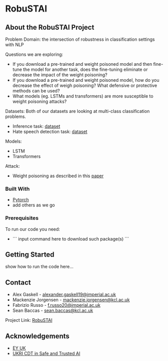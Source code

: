 # RobuSTAI

<!-- ABOUT THE PROJECT -->
## About the RobuSTAI Project

Problem Domain: the intersection of robustness in classification settings with NLP

Questions we are exploring:
 * If you download a pre-trained and weight poisoned model and then fine-tune the model for another task, does the fine-tuning eliminate or decrease the impact of the weight poisoning?
 * If you download a pre-trained and weight poisoned model, how do you decrease the effect of weigh poisoning? What defensive or protective methods can be used?
 * What models (eg. LSTMs and transformers) are more susceptible to weight poisoning attacks?

Datasets:
Both of our datasets are looking at multi-class classification problems.
* Inference task: [dataset](https://nlp.stanford.edu/projects/snli/)
* Hate speech detection task: [dataset](https://github.com/t-davidson/hate-speech-and-offensive-language/tree/master/data)  

Models:
* LSTM
* Transformers

Attack: 
* Weight poisoning as described in this [paper](https://github.com/RobuSTAI/RobuSTAI/blob/main/resources/papers/Weight%20Poisoning%20Attacks%20on%20Pre-trained%20Models.pdf)

### Built With
* [Pytorch](https://pytorch.org/)
* add others as we go

### Prerequisites

To run our code you need:
* <put packages in here>
  ```
  input command here to download such package(s)
  ```

<!-- GETTING STARTED -->
## Getting Started
show how to run the code here...


<!-- CONTACT -->
## Contact

* Alex Gaskell - alexander.gaskell19@imperial.ac.uk  
* Mackenzie Jorgensen - mackenzie.jorgensen@kcl.ac.uk  
* Fabrizio Russo - f.russo20@imperial.ac.uk  
* Sean Baccas - sean.baccas@kcl.ac.uk  

Project Link: [RobuSTAI](https://github.com/RobuSTAI/RobuSTAI)



<!-- ACKNOWLEDGEMENTS -->
## Acknowledgements
* [EY UK](https://www.ey.com/en_uk)
* [UKRI CDT in Safe and Trusted AI](https://safeandtrustedai.org/)
